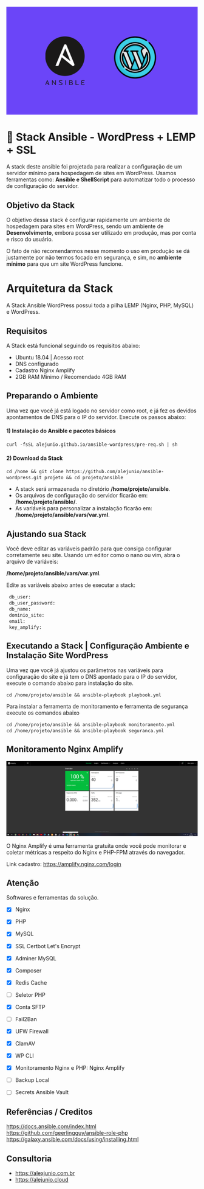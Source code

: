![alt text](https://raw.githubusercontent.com/alejunio/ansible-wordpress/main/img/ansible-wordpress.png)

# 🚀  Stack Ansible - WordPress + LEMP + SSL

A stack deste ansible foi projetada para realizar a configuração de um servidor mínimo para hospedagem de sites em WordPress. Usamos ferramentas como: **Ansible e ShellScript** para automatizar todo o processo de configuração do servidor. 


## Objetivo da Stack

O objetivo dessa stack é configurar rapidamente um ambiente de hospedagem para sites em WordPress, sendo um ambiente de **Desenvolvimento**, embora possa ser utilizado em produção, mas por conta e risco do usuário.

O fato de não recomendarmos nesse momento o uso em produção se dá justamente por não termos focado em segurança, e sim, no **ambiente mínimo** para que um site WordPress funcione.

# Arquitetura da Stack

A Stack Ansible WordPress possui toda a pilha LEMP (Nginx, PHP, MySQL) e WordPress.

## Requisitos

A Stack está funcional seguindo os requisitos abaixo:
* Ubuntu 18.04 | Acesso root
* DNS configurado
* Cadastro Nginx Amplify
* 2GB RAM Mínimo / Recomendado 4GB RAM


## Preparando o Ambiente

Uma vez que você já está logado no servidor como root, e já fez os devidos apontamentos de DNS para o IP do servidor. Execute os passos abaixo:
#### 1) Instalação do Ansible e pacotes básicos
```shell
curl -fsSL alejunio.github.io/ansible-wordpress/pre-req.sh | sh
```

#### 2) Download da Stack
```shell
cd /home && git clone https://github.com/alejunio/ansible-wordpress.git projeto && cd projeto/ansible
```

- A stack será armazenada no diretório **/home/projeto/ansible**.
- Os arquivos de configuração do servidor ficarão em:   **/home/projeto/ansible/**.
- As variáveis para personalizar a instalação ficarão em: **/home/projeto/ansible/vars/var.yml**.

## Ajustando sua Stack

Você deve editar as variáveis padrão para que consiga configurar corretamente seu site.
Usando um editor como o nano ou vim, abra o arquivo de variáveis:

**/home/projeto/ansible/vars/var.yml**.

Edite as variáveis abaixo antes de executar a stack:
```shell
 db_user:  
 db_user_password:
 db_name: 
 dominio_site: 
 email:
 key_amplify: 
```
## Executando a Stack | Configuração Ambiente e Instalação Site WordPress

Uma vez que você já ajustou os parâmetros nas variáveis para configuração do site e já tem o DNS apontado para o IP do servidor, execute o comando abaixo para instalação do site.
```shell
cd /home/projeto/ansible && ansible-playbook playbook.yml 
```

Para instalar a ferramenta de monitoramento e ferramenta de segurança execute os comandos abaixo
```shell
cd /home/projeto/ansible && ansible-playbook monitoramento.yml 
cd /home/projeto/ansible && ansible-playbook seguranca.yml
```

## Monitoramento Nginx Amplify 

![alt text](https://raw.githubusercontent.com/alejunio/ansible-wordpress/main/img/amplify.PNG)

O Nginx Amplify é uma ferramenta gratuita onde você pode monitorar e coletar métricas a respeito do Nginx e PHP-FPM através do navegador. 

Link cadastro: https://amplify.nginx.com/login



## Atenção

Softwares e ferramentas da solução.

 - [x] Nginx 
 - [x] PHP 
 - [x] MySQL 
 - [x] SSL Certbot Let's Encrypt
 - [x] Adminer MySQL
 - [x] Composer
 - [x] Redis Cache
 - [ ] Seletor PHP
 - [x] Conta SFTP 
 - [ ] Fail2Ban
 - [x] UFW Firewall
 - [x] ClamAV
 - [x] WP CLI
 - [x] Monitoramento Nginx e PHP: Nginx Amplify
 - [ ] Backup Local
 - [ ] Secrets Ansible Vault


 ## Referências / Creditos 

https://docs.ansible.com/index.html </br>
https://github.com/geerlingguy/ansible-role-php </br>
https://galaxy.ansible.com/docs/using/installing.html

## Consultoria
* https://alexjunio.com.br
* https://alejunio.cloud